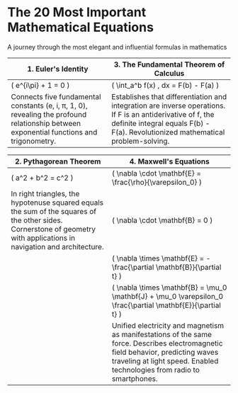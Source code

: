 # The 20 Most Important Mathematical Equations

A journey through the most elegant and influential formulas in mathematics

| 1. Euler's Identity | 3. The Fundamental Theorem of Calculus |
|---------------------|----------------------------------------|
| \( e^{i\pi} + 1 = 0 \) | \( \int_a^b f(x) \, dx = F(b) - F(a) \) |
| Connects five fundamental constants (e, i, π, 1, 0), revealing the profound relationship between exponential functions and trigonometry. | Establishes that differentiation and integration are inverse operations. If F is an antiderivative of f, the definite integral equals F(b) - F(a). Revolutionized mathematical problem-solving. |

| 2. Pythagorean Theorem | 4. Maxwell's Equations |
|------------------------|-----------------------|
| \( a^2 + b^2 = c^2 \) | \( \nabla \cdot \mathbf{E} = \frac{\rho}{\varepsilon_0} \) |
| In right triangles, the hypotenuse squared equals the sum of the squares of the other sides. Cornerstone of geometry with applications in navigation and architecture. | \( \nabla \cdot \mathbf{B} = 0 \) |
| | \( \nabla \times \mathbf{E} = -\frac{\partial \mathbf{B}}{\partial t} \) |
| | \( \nabla \times \mathbf{B} = \mu_0 \mathbf{J} + \mu_0 \varepsilon_0 \frac{\partial \mathbf{E}}{\partial t} \) |
| | Unified electricity and magnetism as manifestations of the same force. Describes electromagnetic field behavior, predicting waves traveling at light speed. Enabled technologies from radio to smartphones. |